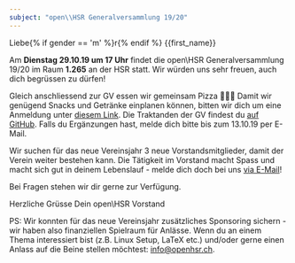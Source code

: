 ```yaml
---
subject: "open\\HSR Generalversammlung 19/20"
---
```


Liebe{% if gender == 'm' %}r{% endif %} {{first_name}}

Am **Dienstag 29.10.19 um 17 Uhr** findet die open\HSR Generalversammlung 19/20 im Raum **1.265** an der HSR statt. Wir würden uns sehr freuen, auch dich begrüssen zu dürfen!

Gleich anschliessend zur GV essen wir gemeinsam Pizza 🍕😉🎉
Damit wir genügend Snacks und Getränke einplanen können, bitten wir dich um eine Anmeldung unter [diesem Link](https://doodle.com/poll/b3vx72t9s96hdpbq). Die Traktanden der GV findest du [auf GitHub](https://github.com/openhsr/verein/blob/gv19-09/protokolle/2019/09_generalversammlung/protokoll.md). Falls du Ergänzungen hast, melde dich bitte bis zum 13.10.19 per E-Mail.

Wir suchen für das neue Vereinsjahr 3 neue Vorstandsmitglieder, damit der Verein weiter bestehen kann. Die Tätigkeit im Vorstand macht Spass und macht sich gut in deinem Lebenslauf - melde dich doch bei uns [via E-Mail](mailto:info@openhsr.ch)!

Bei Fragen stehen wir dir gerne zur Verfügung.

Herzliche Grüsse
Dein open\HSR Vorstand

PS: Wir konnten für das neue Vereinsjahr zusätzliches Sponsoring sichern - wir haben also finanziellen Spielraum für Anlässe. Wenn du an einem Thema interessiert bist (z.B. Linux Setup, LaTeX etc.) und/oder gerne einen Anlass auf die Beine stellen möchtest: [info@openhsr.ch](mailto:info@openhsr.ch).
